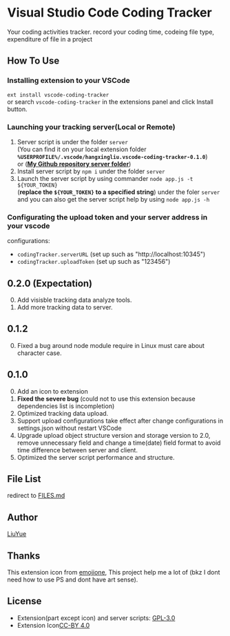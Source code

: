# Visual Studio Code Coding Tracker

Your coding activities tracker. record your coding time, 
codeing file type, expenditure of file in a project   

## How To Use

### Installing extension to your VSCode

`ext install vscode-coding-tracker`   
or search `vscode-coding-tracker` in the extensions panel and click Install button.

### Launching your tracking server(Local or Remote)

1. Server script is under the folder `server`    
(You can find it on your local extension folder **`%USERPROFILE%/.vscode/hangxingliu.vscode-coding-tracker-0.1.0`**)   
or (**[My Github repository server folder](https://github.com/hangxingliu/vscode-coding-tracker/tree/master/server)**)
2. Install server script by `npm i` under the folder `server`
3. Launch the server script by using commander `node app.js -t ${YOUR_TOKEN}`   
(**replace the `${YOUR_TOKEN}` to a specified string**) under the foler `server`   
and you can also get the server script help by using `node app.js -h`

### Configurating the upload token and your server address in your vscode

configurations:

- `codingTracker.serverURL` (set up such as "http://localhost:10345")
- `codingTracker.uploadToken` (set up such as "123456")

## 0.2.0 (Expectation)

0. Add visisble tracking data analyze tools.
1. Add more tracking data to server.

## 0.1.2

0. Fixed a bug around node module require in Linux must care about character case.

## 0.1.0

0. Add an icon to extension
1. **Fixed the severe bug** (could not to use this extension because dependencies list is incompletion)
2. Optimized tracking data upload.
3. Support upload configurations take effect after change configurations in settings.json without restart VSCode
4. Upgrade upload object structure version and storage version to 2.0,   
remove unnecessary field and change a time(date) field format to avoid time difference between server and client.
5. Optimized the server script performance and structure.

## File List

redirect to [FILES.md](FILES.md)

## Author

[LiuYue](https://github.com/hangxingliu)

## Thanks

This extension icon from [emojione](http://emojione.com/), This project help me a lot of (bkz I dont need how to use PS and dont have art sense).

## License

- Extension(part except icon) and server scripts: [GPL-3.0](LICENSE)
- Extension Icon[CC-BY 4.0](http://emojione.com/licensing/)